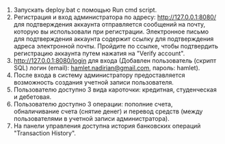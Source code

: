 1. Запускать deploy.bat с помощью Run cmd script.
2. Регистрация и вход администратора по адресу: http://127.0.0.1:8080/ для подтверждения аккаунта отправляется сообщений на почту, которую вы использовали при регистрации. Электронное письмо для подтверждения аккаунта содержит ссылку для подтверждения адреса электронной почты. Пройдите по ссылке, чтобы подтвердить регистрацию аккаунта путем нажатия на "Verify account".
3. http://127.0.0.1:8080/login для входа (Добавлен пользователь (скрипт SQL) логин (email): hamlet.nadirian@gmail.com, пароль: hamlet).
4. После входа в систему администратору предоставляется возможность создания учетной записи пользователя.
5. Пользователю доступно 3 вида кароточки: кредитная, студенческая и дебетовая.
6. Пользователю доступно 3 операции: пополние счета, обналичивание счета (снятие денег) и перевод средств (между пользователями в учетной записи администратора).
7. На панели управления доступна история банковских операций "Transaction History".
